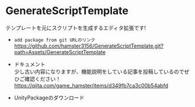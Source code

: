 # GenerateScriptTemplate
テンプレートを元にスクリプトを生成するエディタ拡張です!

- `add package from git URLのリンク`  
https://github.com/hamster3156/GenerateScriptTemplate.git?path=Assets/GenerateScriptTemplate

- ドキュメント  
少し古い内容になりますが、機能説明をしている記事を投稿しているのでぜひご確認ください！
https://qiita.com/game_hamster/items/d349fb7ca3c00b54abfd

- UnityPackageのダウンロード
